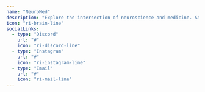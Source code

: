 ```yaml
---
name: "NeuroMed"
description: "Explore the intersection of neuroscience and medicine. Study brain function, neurological disorders, and medical applications of neuroscience through research projects and hands-on learning."
icon: "ri-brain-line"
socialLinks:
  - type: "Discord"
    url: "#"
    icon: "ri-discord-line"
  - type: "Instagram"
    url: "#"
    icon: "ri-instagram-line"
  - type: "Email"
    url: "#"
    icon: "ri-mail-line"
---
```

